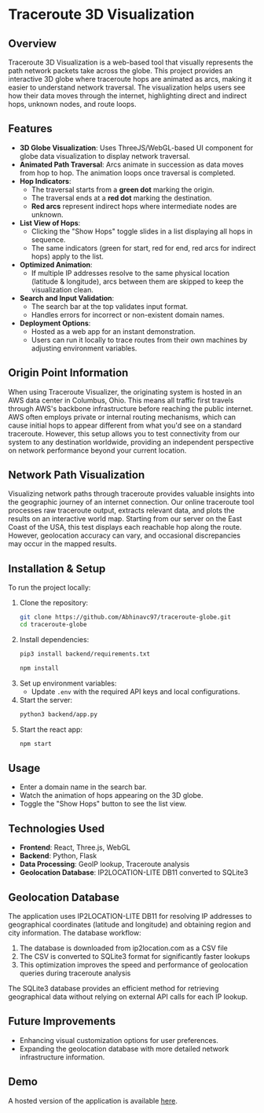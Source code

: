 # Traceroute 3D Visualization

## Overview
Traceroute 3D Visualization is a web-based tool that visually represents the path network packets take across the globe. This project provides an interactive 3D globe where traceroute hops are animated as arcs, making it easier to understand network traversal. The visualization helps users see how their data moves through the internet, highlighting direct and indirect hops, unknown nodes, and route loops.

## Features
- **3D Globe Visualization**: Uses ThreeJS/WebGL-based UI component for globe data visualization to display network traversal.
- **Animated Path Traversal**: Arcs animate in succession as data moves from hop to hop. The animation loops once traversal is completed.
- **Hop Indicators**:
  - The traversal starts from a **green dot** marking the origin.
  - The traversal ends at a **red dot** marking the destination.
  - **Red arcs** represent indirect hops where intermediate nodes are unknown.
- **List View of Hops**:
  - Clicking the "Show Hops" toggle slides in a list displaying all hops in sequence.
  - The same indicators (green for start, red for end, red arcs for indirect hops) apply to the list.
- **Optimized Animation**:
  - If multiple IP addresses resolve to the same physical location (latitude & longitude), arcs between them are skipped to keep the visualization clean.
- **Search and Input Validation**:
  - The search bar at the top validates input format.
  - Handles errors for incorrect or non-existent domain names.
- **Deployment Options**:
  - Hosted as a web app for an instant demonstration.
  - Users can run it locally to trace routes from their own machines by adjusting environment variables.

## Origin Point Information
When using Traceroute Visualizer, the originating system is hosted in an AWS data center in Columbus, Ohio. This means all traffic first travels through AWS's backbone infrastructure before reaching the public internet. AWS often employs private or internal routing mechanisms, which can cause initial hops to appear different from what you'd see on a standard traceroute. However, this setup allows you to test connectivity from our system to any destination worldwide, providing an independent perspective on network performance beyond your current location.

## Network Path Visualization
Visualizing network paths through traceroute provides valuable insights into the geographic journey of an internet connection. Our online traceroute tool processes raw traceroute output, extracts relevant data, and plots the results on an interactive world map. Starting from our server on the East Coast of the USA, this test displays each reachable hop along the route. However, geolocation accuracy can vary, and occasional discrepancies may occur in the mapped results.

## Installation & Setup
To run the project locally:
1. Clone the repository:
   ```sh
   git clone https://github.com/Abhinavc97/traceroute-globe.git
   cd traceroute-globe
   ```
2. Install dependencies:
   ```sh
   pip3 install backend/requirements.txt
   ```
   ```sh
   npm install
   ```
3. Set up environment variables:
   - Update `.env` with the required API keys and local configurations.
4. Start the server:
   ```sh
   python3 backend/app.py
   ```
5. Start the react app:
   ```sh
   npm start
   ```

## Usage
- Enter a domain name in the search bar.
- Watch the animation of hops appearing on the 3D globe.
- Toggle the "Show Hops" button to see the list view.

## Technologies Used
- **Frontend**: React, Three.js, WebGL
- **Backend**: Python, Flask
- **Data Processing**: GeoIP lookup, Traceroute analysis
- **Geolocation Database**: IP2LOCATION-LITE DB11 converted to SQLite3

## Geolocation Database
The application uses IP2LOCATION-LITE DB11 for resolving IP addresses to geographical coordinates (latitude and longitude) and obtaining region and city information. The database workflow:
1. The database is downloaded from ip2location.com as a CSV file
2. The CSV is converted to SQLite3 format for significantly faster lookups
3. This optimization improves the speed and performance of geolocation queries during traceroute analysis

The SQLite3 database provides an efficient method for retrieving geographical data without relying on external API calls for each IP lookup.

## Future Improvements
- Enhancing visual customization options for user preferences.
- Expanding the geolocation database with more detailed network infrastructure information.

## Demo
A hosted version of the application is available [here](https://traceroute-globe.vercel.app/).